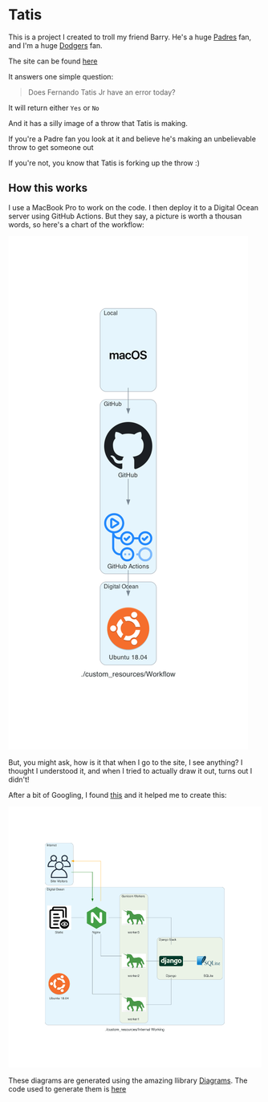 # Tatis

This is a project I created to troll my friend Barry. He's a huge [Padres](https://www.mlb.com/padres) fan, and I'm a huge [Dodgers](https://www.mlb.com/dodgers) fan.

The site can be found [here](https://doestatisjrhaveanerrortoday.com)

It answers one simple question:

> Does Fernando Tatis Jr have an error today?

It will return either `Yes` or `No`

And it has a silly image of a throw that Tatis is making.

If you're a Padre fan you look at it and believe he's making an unbelievable throw to get someone out

If you're not, you know that Tatis is forking up the throw :)

## How this works

I use a MacBook Pro to work on the code. I then deploy it to a Digital Ocean server using GitHub Actions. But they say, a picture is worth a thousan words, so here's a chart of the workflow:

![Workflow Diagram](custom_resources/workflow.png)

But, you might ask, how is it that when I go to the site, I see anything? I thought I understood it, and when I tried to actually draw it out, turns out I didn't!

After a bit of Googling, I found [this](https://serverfault.com/a/331263) and it helped me to create this:

![Internal Working Diagram](custom_resources/internal_working.png)

These diagrams are generated using the amazing llibrary [Diagrams](https://github.com/mingrammer/diagrams). The code used to generate them is [here](generate_diagram.py)
